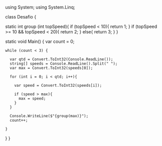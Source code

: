 using System;
using System.Linq;

class Desafio 
{
  
  static int group (int topSpeed){
    if (topSpeed < 10){
      return 1;
    }
    if (topSpeed >= 10 && topSpeed < 20){
      return 2;
    }
    else{
      return 3;
    }
  }
  
  static void Main() 
  {
    var count = 0;
    
    while (count < 3) {
      
      var qtd = Convert.ToInt32(Console.ReadLine());
      string[] speeds = Console.ReadLine().Split(" ");
      var max = Convert.ToInt32(speeds[0]);
      
      for (int i = 0; i < qtd; i++){
        
        var speed = Convert.ToInt32(speeds[i]);
        
        if (speed > max){
          max = speed;
        }
      }
      
      Console.WriteLine($"{group(max)}");
      count++;
      
    }
  }
}